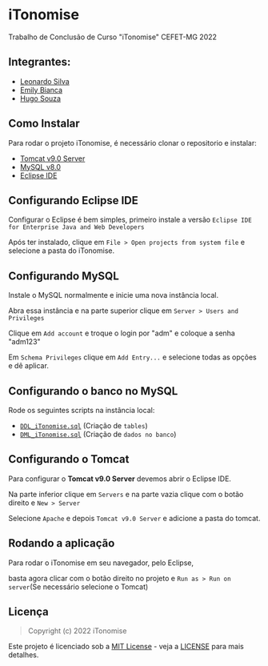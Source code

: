 # iTonomise
Trabalho de Conclusão de Curso "iTonomise" CEFET-MG 2022

## Integrantes:
- [Leonardo Silva](https://github.com/leosmsilvx)
- [Emily Bianca](https://github.com/emystarxx)
- [Hugo Souza](https://github.com/Hugoxtoso)

## Como Instalar
Para rodar o projeto iTonomise, é necessário clonar o repositorio e instalar:
- [Tomcat v9.0 Server](https://tomcat.apache.org/download-90.cgi)
- [MySQL v8.0](https://dev.mysql.com/downloads/installer/)
- [Eclipse IDE](https://www.eclipse.org/downloads/)

## Configurando Eclipse IDE
Configurar o Eclipse é bem simples, primeiro instale a versão `Eclipse IDE for Enterprise Java and Web Developers`

Após ter instalado, clique em `File > Open projects from system file` e selecione a pasta do iTonomise.

## Configurando MySQL
Instale o MySQL normalmente e inicie uma nova instância local.

Abra essa instância e na parte superior clique em `Server > Users and Privileges`

Clique em `Add account` e troque o login por "adm" e coloque a senha "adm123"

Em `Schema Privileges` clique em `Add Entry...` e selecione todas as opções e dê aplicar.

## Configurando o banco no MySQL
Rode os seguintes scripts na instância local:
- [`DDL_iTonomise.sql`](https://github.com/leosmsilvx/iTonomise/blob/main/DDL_iTonomise.sql) (Criação de `tables`)
- [`DML_iTonomise.sql`](https://github.com/leosmsilvx/iTonomise/blob/main/DML_iTonomise.sql) (Criação de `dados no banco`)

## Configurando o Tomcat
Para configurar o **Tomcat v9.0 Server** devemos abrir o Eclipse IDE.

Na parte inferior clique em `Servers` e na parte vazia clique com o botão direito e `New > Server`

Selecione `Apache` e depois `Tomcat v9.0 Server` e adicione a pasta do tomcat.

## Rodando a aplicação
Para rodar o iTonomise em seu navegador, pelo Eclipse,

basta agora clicar com o botão direito no projeto e `Run as > Run on server`(Se necessário selecione o Tomcat)

## Licença
> Copyright (c) 2022 iTonomise

Este projeto é licenciado sob a [MIT License](https://opensource.org/licenses/mit-license.php) - veja a [LICENSE](https://github.com/leosmsilvx/iTonomise/blob/main/LICENSE) para mais detalhes.

